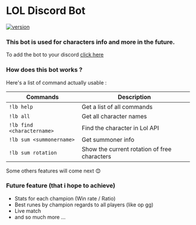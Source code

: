 # LOL Discord Bot

[![version](https://img.shields.io/badge/version-0.1.2-green.svg)](https://semver.org)

### This bot is used for characters info and more in the future.

To add the bot to your discord [click here](https://discord.com/api/oauth2/authorize?client_id=861554332646637588&permissions=67584&scope=bot)

### How does this bot works ?

Here's a list of command actually usable :

| Commands                   | Description                                  |
| -------------------------- | -------------------------------------------- |
| `!lb help`                 | Get a list of all commands                   |
| `!lb all`                  | Get all character names                      |
| `!lb find <charactername>` | Find the character in Lol API                |
| `!lb sum <summonername>`   | Get summoner info                            |
| `!lb sum rotation`         | Show the current rotation of free characters |

Some others features will come next :blush:

### Future feature (that i hope to achieve)

- Stats for each champion (Win rate / Ratio)
- Best runes by champion regards to all players (like op gg)
- Live match
- and so much more ...
